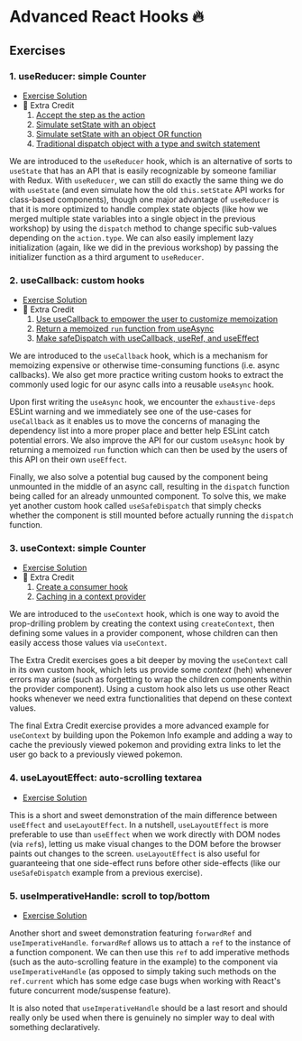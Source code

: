 # Advanced React Hooks 🔥

## Exercises

### 1. useReducer: simple Counter

- [Exercise Solution](exercises/01.js)
- 💯 Extra Credit
  1. [Accept the step as the action](exercises/01.extra-1.js)
  2. [Simulate setState with an object](exercises/01.extra-2.js)
  3. [Simulate setState with an object OR function](exercises/01.extra-3.js)
  4. [Traditional dispatch object with a type and switch statement](exercises/01.extra-4.js)

We are introduced to the `useReducer` hook, which is an alternative of sorts to `useState` that has an API that is easily recognizable by someone familiar with Redux. With `useReducer`, we can still do exactly the same thing we do with `useState` (and even simulate how the old `this.setState` API works for class-based components), though one major advantage of `useReducer` is that it is more optimized to handle complex state objects (like how we merged multiple state variables into a single object in the previous workshop) by using the `dispatch` method to change specific sub-values depending on the `action.type`. We can also easily implement lazy initialization (again, like we did in the previous workshop) by passing the initializer function as a third argument to `useReducer`.

### 2. useCallback: custom hooks

- [Exercise Solution](exercises/02.js)
- 💯 Extra Credit
  1. [Use useCallback to empower the user to customize memoization](exercises/02.extra-1.js)
  2. [Return a memoized `run` function from useAsync](exercises/02.extra-2.js)
  3. [Make safeDispatch with useCallback, useRef, and useEffect](exercises/02.extra-3.js)

We are introduced to the `useCallback` hook, which is a mechanism for memoizing expensive or otherwise time-consuming functions (i.e. async callbacks). We also get more practice writing custom hooks to extract the commonly used logic for our async calls into a reusable `useAsync` hook.

Upon first writing the `useAsync` hook, we encounter the `exhaustive-deps` ESLint warning and we immediately see one of the use-cases for `useCallback` as it enables us to move the concerns of managing the dependency list into a more proper place and better help ESLint catch potential errors. We also improve the API for our custom `useAsync` hook by returning a memoized `run` function which can then be used by the users of this API on their own `useEffect`.

Finally, we also solve a potential bug caused by the component being unmounted in the middle of an async call, resulting in the `dispatch` function being called for an already unmounted component. To solve this, we make yet another custom hook called `useSafeDispatch` that simply checks whether the component is still mounted before actually running the `dispatch` function.

### 3. useContext: simple Counter

- [Exercise Solution](exercises/03.js)
- 💯 Extra Credit
  1. [Create a consumer hook](exercises/03.extra-1.js)
  2. [Caching in a context provider](exercises/03.extra-2.js)

We are introduced to the `useContext` hook, which is one way to avoid the prop-drilling problem by creating the context using `createContext`, then defining some values in a provider component, whose children can then easily access those values via `useContext`.

The Extra Credit exercises goes a bit deeper by moving the `useContext` call in its own custom hook, which lets us provide some _context_ (heh) whenever errors may arise (such as forgetting to wrap the children components within the provider component). Using a custom hook also lets us use other React hooks whenever we need extra functionalities that depend on these context values.

The final Extra Credit exercise provides a more advanced example for `useContext` by building upon the Pokemon Info example and adding a way to cache the previously viewed pokemon and providing extra links to let the user go back to a previously viewed pokemon.

### 4. useLayoutEffect: auto-scrolling textarea

- [Exercise Solution](exercises/04.js)

This is a short and sweet demonstration of the main difference between `useEffect` and `useLayoutEffect`. In a nutshell, `useLayoutEffect` is more preferable to use than `useEffect` when we work directly with DOM nodes (via `ref`s), letting us make visual changes to the DOM before the browser paints out changes to the screen. `useLayoutEffect` is also useful for guaranteeing that one side-effect runs before other side-effects (like our `useSafeDispatch` example from a previous exercise).

### 5. useImperativeHandle: scroll to top/bottom

- [Exercise Solution](exercises/05.js)

Another short and sweet demonstration featuring `forwardRef` and `useImperativeHandle`. `forwardRef` allows us to attach a `ref` to the instance of a function component. We can then use this `ref` to add imperative methods (such as the auto-scrolling feature in the example) to the component via `useImperativeHandle` (as opposed to simply taking such methods on the `ref.current` which has some edge case bugs when working with React's future concurrent mode/suspense feature).

It is also noted that `useImperativeHandle` should be a last resort and should really only be used when there is genuinely no simpler way to deal with something declaratively.
